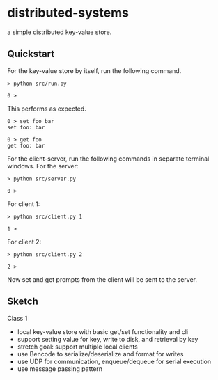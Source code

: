 # distributed-systems

a simple distributed key-value store.

## Quickstart

For the key-value store by itself, run the following command.

```shell
> python src/run.py

0 >
```

This performs as expected.

```shell
0 > set foo bar
set foo: bar

0 > get foo
get foo: bar
``` 

For the client-server, run the following commands in separate terminal windows. For the server:

```shell
> python src/server.py

0 >
```

For client 1:

```shell
> python src/client.py 1

1 >
```

For client 2:

```shell
> python src/client.py 2

2 >
```

Now set and get prompts from the client will be sent to the server.

## Sketch

Class 1

- local key-value store with basic get/set functionality and cli
- support setting value for key, write to disk, and retrieval by key
- stretch goal: support multiple local clients
- use Bencode to serialize/deserialize and format for writes
- use UDP for communication, enqueue/dequeue for serial execution
- use message passing pattern
